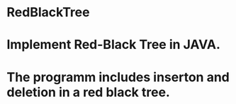 # RedBlackTree
# Implement Red-Black Tree in JAVA.
# The programm includes inserton and deletion in a red black tree.
